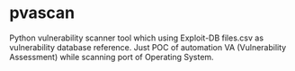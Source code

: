 # pvascan
Python vulnerability scanner tool which using Exploit-DB files.csv as vulnerability database reference.
Just POC of automation VA (Vulnerability Assessment) while scanning port of Operating System.
